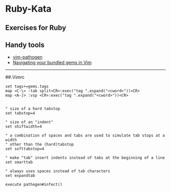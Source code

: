 # Ruby-Kata
Exercises for Ruby
---------------------
## Handy tools
 * [vim-pathogen](https://github.com/tpope/vim-pathogen)
 * [Navigating your bundled gems in Vim](http://effectif.com/vim/using-ctags-with-bundler-gems)
--------------------
##.Vimrc
```vim
set tags+=gems.tags
map <C-\> :tab split<CR>:exec("tag ".expand("<cword>"))<CR>
map <A-]> :vsp <CR>:exec("tag ".expand("<cword>"))<CR>


" size of a hard tabstop
set tabstop=4

" size of an "indent"
set shiftwidth=4

" a combination of spaces and tabs are used to simulate tab stops at a width
" other than the (hard)tabstop
set softtabstop=4

" make "tab" insert indents instead of tabs at the beginning of a line
set smarttab

" always uses spaces instead of tab characters
set expandtab

execute pathogen#infect()

```
